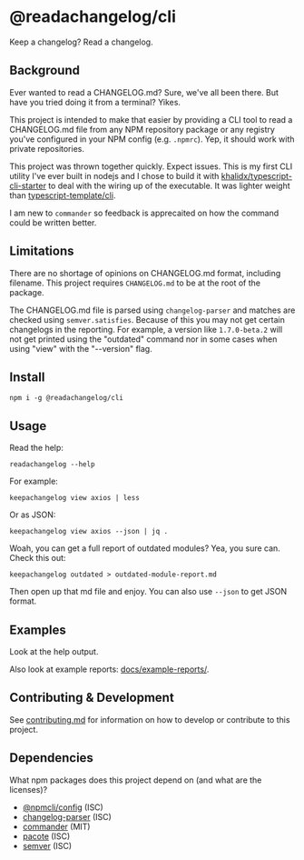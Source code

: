 # @readachangelog/cli

Keep a changelog? Read a changelog.

## Background

Ever wanted to read a CHANGELOG.md? Sure, we've all been there. But have you tried doing it from a terminal? Yikes.

This project is intended to make that easier by providing a CLI tool to read a CHANGELOG.md file from any NPM repository package or any registry you've configured in your NPM config (e.g. `.npmrc`). Yep, it should work with private repositories.

This project was thrown together quickly. Expect issues. This is my first CLI utility I've ever built in nodejs and I chose to build it with [khalidx/typescript-cli-starter](https://github.com/khalidx/typescript-cli-starter) to deal with the wiring up of the executable. It was lighter weight than [typescript-template/cli](https://www.npmjs.com/package/@typescript-template/cli).

I am new to `commander` so feedback is apprecaited on how the command could be written better.

## Limitations

There are no shortage of opinions on CHANGELOG.md format, including filename. This project requires `CHANGELOG.md` to be at the root of the package.

The CHANGELOG.md file is parsed using `changelog-parser` and matches are checked using `semver.satisfies`. Because of this you may not get certain changelogs in the reporting. For example, a version like `1.7.0-beta.2` will not get printed using the "outdated" command nor in some cases when using "view" with the "--version" flag.

## Install

```
npm i -g @readachangelog/cli
```

## Usage

Read the help:

```
readachangelog --help
```

For example:

```
keepachangelog view axios | less
```

Or as JSON:

```
keepachangelog view axios --json | jq .
```

Woah, you can get a full report of outdated modules? Yea, you sure can. Check this out:

```
keepachangelog outdated > outdated-module-report.md
```

Then open up that md file and enjoy. You can also use `--json` to get JSON format.

## Examples

Look at the help output.

Also look at example reports: [docs/example-reports/](docs/example-reports/).

## Contributing & Development

See [contributing.md](docs/contributing/contributing.md) for information on how to develop or contribute to this project.

## Dependencies

What npm packages does this project depend on (and what are the licenses)?

- [@npmcli/config](https://www.npmjs.com/package/@npmcli/config) (ISC)
- [changelog-parser](https://www.npmjs.com/package/changelog-parser) (ISC)
- [commander](https://www.npmjs.com/package/commander) (MIT)
- [pacote](https://www.npmjs.com/package/pacote) (ISC)
- [semver](https://www.npmjs.com/package/semver) (ISC)

